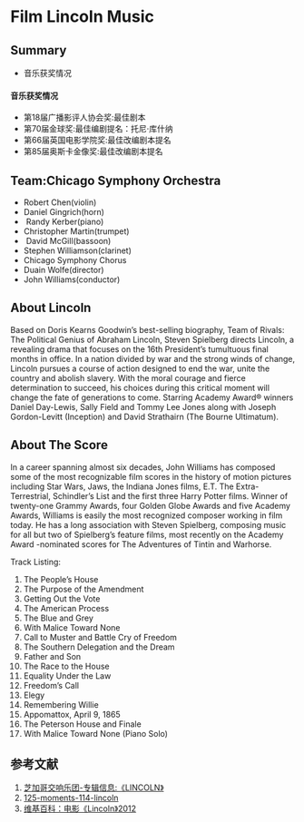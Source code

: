 # Film Lincoln Music

## Summary

- 音乐获奖情况

#### 音乐获奖情况
- 第18届广播影评人协会奖:最佳剧本
- 第70届金球奖:最佳编剧提名：托尼·库什纳
- 第66届英国电影学院奖:最佳改编剧本提名
- 第85届奥斯卡金像奖:最佳改编剧本提名

## Team:Chicago Symphony Orchestra

- Robert Chen(violin) 
- Daniel Gingrich(horn)
-  Randy Kerber(piano) 
- Christopher Martin(trumpet)
-  David McGill(bassoon) 
- Stephen Williamson(clarinet)
- Chicago Symphony Chorus
- Duain Wolfe(director) 
- John Williams(conductor)

## About Lincoln
Based on Doris Kearns Goodwin’s best-selling biography, Team of Rivals: The Political Genius of Abraham Lincoln, Steven Spielberg directs Lincoln, a revealing drama that focuses on the 16th President’s tumultuous final months in office. In a nation divided by war and the strong winds of change, Lincoln pursues a course of action designed to end the war, unite the country and abolish slavery. With the moral courage and fierce determination to succeed, his choices during this critical moment will change the fate of generations to come. Starring Academy Award® winners Daniel Day-Lewis, Sally Field and Tommy Lee Jones along with Joseph Gordon-Levitt (Inception) and David Strathairn (The Bourne Ultimatum).

## About The Score
In a career spanning almost six decades, John Williams has composed some of the most recognizable film scores in the history of motion pictures including Star Wars, Jaws, the Indiana Jones films, E.T. The Extra-Terrestrial, Schindler’s List and the first three Harry Potter films. Winner of twenty-one Grammy Awards, four Golden Globe Awards and five Academy Awards, Williams is easily the most recognized composer working in film today. He has a long association with Steven Spielberg, composing music for all but two of Spielberg’s feature films, most recently on the Academy Award -nominated scores for The Adventures of Tintin and Warhorse.

Track Listing:
1. The People’s House
2. The Purpose of the Amendment
3. Getting Out the Vote
4. The American Process
5. The Blue and Grey
6. With Malice Toward None
7. Call to Muster and Battle Cry of Freedom
8. The Southern Delegation and the Dream
9. Father and Son
10. The Race to the House
11. Equality Under the Law
12. Freedom’s Call
13. Elegy
14. Remembering Willie
15. Appomattox, April 9, 1865
16. The Peterson House and Finale
17. With Malice Toward None (Piano Solo)


## 参考文献
1. [芝加哥交响乐团-专辑信息:《LINCOLN》](http://www.symphonystore.com/cd-williams-lincoln-soundtrack-williams-cso.html)
2. [125-moments-114-lincoln](http://csosoundsandstories.org/125-moments-114-lincoln/)
3. [维基百科：电影《Lincoln》2012](https://zh.wikipedia.org/wiki/%E6%9E%97%E8%82%AF_(2012%E5%B9%B4%E9%9B%BB%E5%BD%B1))
